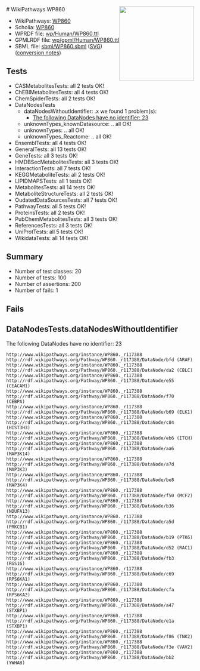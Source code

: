 <img style="float: right; width: 200px" src="../logo.png" />
# WikiPathways WP860

* WikiPathways: [WP860](https://identifiers.org/wikipathways:WP860)
* Scholia: [WP860](https://scholia.toolforge.org/wikipathways/WP860)
* WPRDF file: [wp/Human/WP860.ttl](../wp/Human/WP860.ttl)
* GPMLRDF file: [wp/gpml/Human/WP860.ttl](../wp/gpml/Human/WP860.ttl)
* SBML file: [sbml/WP860.sbml](../sbml/WP860.sbml) ([SVG](../sbml/WP860.svg)) ([conversion notes](../sbml/WP860.txt))

## Tests
* CASMetabolitesTests: all 2 tests OK!
* ChEBIMetabolitesTests: all 4 tests OK!
* ChemSpiderTests: all 2 tests OK!
* DataNodesTests
    * dataNodesWithoutIdentifier: .x we found 1 problem(s):
        * [The following DataNodes have no identifier: 23](#8792c4b2)
    * unknownTypes_knownDatasource: .. all OK!
    * unknownTypes: .. all OK!
    * unknownTypes_Reactome: .. all OK!
* EnsemblTests: all 4 tests OK!
* GeneralTests: all 13 tests OK!
* GeneTests: all 3 tests OK!
* HMDBSecMetabolitesTests: all 3 tests OK!
* InteractionTests: all 7 tests OK!
* KEGGMetaboliteTests: all 2 tests OK!
* LIPIDMAPSTests: all 1 tests OK!
* MetabolitesTests: all 14 tests OK!
* MetaboliteStructureTests: all 2 tests OK!
* OudatedDataSourcesTests: all 7 tests OK!
* PathwayTests: all 5 tests OK!
* ProteinsTests: all 2 tests OK!
* PubChemMetabolitesTests: all 3 tests OK!
* ReferencesTests: all 3 tests OK!
* UniProtTests: all 5 tests OK!
* WikidataTests: all 14 tests OK!


## Summary

* Number of test classes: 20
* Number of tests: 100
* Number of assertions: 200
* Number of fails: 1

## Fails

<a name="8792c4b2" />

## DataNodesTests.dataNodesWithoutIdentifier

The following DataNodes have no identifier: 23
```
http://www.wikipathways.org/instance/WP860._r117388 http://rdf.wikipathways.org/Pathway/WP860._r117388/DataNode/bfd (ARAF)
http://www.wikipathways.org/instance/WP860._r117388 http://rdf.wikipathways.org/Pathway/WP860._r117388/DataNode/da2 (CBLC)
http://www.wikipathways.org/instance/WP860._r117388 http://rdf.wikipathways.org/Pathway/WP860._r117388/DataNode/e55 (CEACAM1)
http://www.wikipathways.org/instance/WP860._r117388 http://rdf.wikipathways.org/Pathway/WP860._r117388/DataNode/f70 (CEBPA)
http://www.wikipathways.org/instance/WP860._r117388 http://rdf.wikipathways.org/Pathway/WP860._r117388/DataNode/b69 (ELK1)
http://www.wikipathways.org/instance/WP860._r117388 http://rdf.wikipathways.org/Pathway/WP860._r117388/DataNode/c84 (HIST3H3)
http://www.wikipathways.org/instance/WP860._r117388 http://rdf.wikipathways.org/Pathway/WP860._r117388/DataNode/eb6 (ITCH)
http://www.wikipathways.org/instance/WP860._r117388 http://rdf.wikipathways.org/Pathway/WP860._r117388/DataNode/aa6 (MAP3K14)
http://www.wikipathways.org/instance/WP860._r117388 http://rdf.wikipathways.org/Pathway/WP860._r117388/DataNode/a7d (MAP3K3)
http://www.wikipathways.org/instance/WP860._r117388 http://rdf.wikipathways.org/Pathway/WP860._r117388/DataNode/be8 (MAP3K4)
http://www.wikipathways.org/instance/WP860._r117388 http://rdf.wikipathways.org/Pathway/WP860._r117388/DataNode/f50 (MCF2)
http://www.wikipathways.org/instance/WP860._r117388 http://rdf.wikipathways.org/Pathway/WP860._r117388/DataNode/b36 (NDUFA13)
http://www.wikipathways.org/instance/WP860._r117388 http://rdf.wikipathways.org/Pathway/WP860._r117388/DataNode/a5d (PRKCB1)
http://www.wikipathways.org/instance/WP860._r117388 http://rdf.wikipathways.org/Pathway/WP860._r117388/DataNode/b19 (PTK6)
http://www.wikipathways.org/instance/WP860._r117388 http://rdf.wikipathways.org/Pathway/WP860._r117388/DataNode/d52 (RAC1)
http://www.wikipathways.org/instance/WP860._r117388 http://rdf.wikipathways.org/Pathway/WP860._r117388/DataNode/fb3 (RGS16)
http://www.wikipathways.org/instance/WP860._r117388 http://rdf.wikipathways.org/Pathway/WP860._r117388/DataNode/c69 (RPS6KA1)
http://www.wikipathways.org/instance/WP860._r117388 http://rdf.wikipathways.org/Pathway/WP860._r117388/DataNode/cfa (RPS6KA2)
http://www.wikipathways.org/instance/WP860._r117388 http://rdf.wikipathways.org/Pathway/WP860._r117388/DataNode/a47 (STXBP1)
http://www.wikipathways.org/instance/WP860._r117388 http://rdf.wikipathways.org/Pathway/WP860._r117388/DataNode/e1a (STXBP1)
http://www.wikipathways.org/instance/WP860._r117388 http://rdf.wikipathways.org/Pathway/WP860._r117388/DataNode/f86 (TNK2)
http://www.wikipathways.org/instance/WP860._r117388 http://rdf.wikipathways.org/Pathway/WP860._r117388/DataNode/f3e (VAV2)
http://www.wikipathways.org/instance/WP860._r117388 http://rdf.wikipathways.org/Pathway/WP860._r117388/DataNode/bb2 (YWHAB)
```

